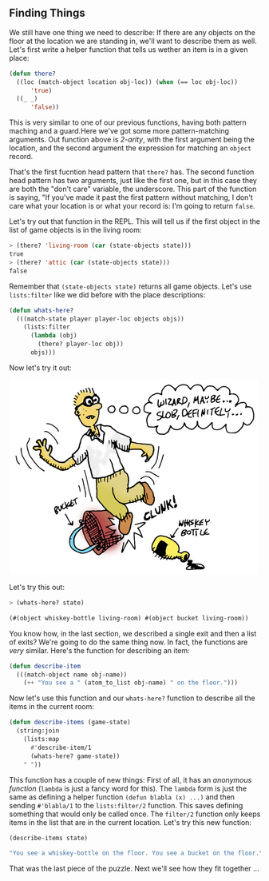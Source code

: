## Finding Things

We still have one thing we need to describe: If there are any objects on the floor at the location we are standing in, we'll want to describe them as well. Let's first write a helper function that tells us wether an item is in a given place:

```lisp
(defun there?
  ((loc (match-object location obj-loc)) (when (== loc obj-loc))
      'true)
  ((_ _)
      'false))
```

This is very similar to one of our previous functions, having both pattern maching and a guard.Here we've got some more pattern-matching arguments. Out function above is *2-arity*, with the first argument being the location, and the second argument the expression for matching an ``object`` record.

That's the first fucntion head pattern that ``there?`` has. The second function head pattern has two arguments, just like the first one, but in this case they are both the "don't care" variable, the underscore. This part of the function is saying, "If you've made it past the first pattern without matching, I don't care what your location is or what your record is: I'm going to return ``false``.

Let's try out that function in the REPL. This will tell us if the first object
in the list of game objects is in the living room:

```lisp
> (there? 'living-room (car (state-objects state)))
true
> (there? 'attic (car (state-objects state)))
false
```

Remember that ``(state-objects state)`` returns all game objects. Let's use ``lists:filter`` like we did before with the place descriptions:

```lisp
(defun whats-here?
  (((match-state player player-loc objects objs))
    (lists:filter
      (lambda (obj)
        (there? player-loc obj))
      objs)))
```

Now let's try it out:

![](images/slob.jpg)

Let's try this out:

```lisp
> (whats-here? state)
```
```lisp
(#(object whiskey-bottle living-room) #(object bucket living-room))
```

You know how, in the last section, we described a single exit and then a list of exits? We're going to do the same thing now. In fact, the functions are *very* similar. Here's the function for describing an item:

```lisp
(defun describe-item
  (((match-object name obj-name))
    (++ "You see a " (atom_to_list obj-name) " on the floor.")))
```

Now let's use this function and our ``whats-here?`` function to describe all the items in the current room:

```lisp
(defun describe-items (game-state)
  (string:join
    (lists:map
      #'describe-item/1
      (whats-here? game-state))
    " "))
```

This function has a couple of new things: First of all, it has an *anonymous function* (``lambda`` is just a fancy word for this). The ``lambda`` form is just the same as defining a helper function ``(defun blabla (x) ...)`` and then sending ``#'blabla/1`` to the ``lists:filter/2`` function. This saves defining something that would only be called once. The ``filter/2`` function only keeps items in the list that are in the current location. Let's try this new function:

```lisp
(describe-items state)
```
```lisp
"You see a whiskey-bottle on the floor. You see a bucket on the floor."
```

That was the last piece of the puzzle. Next we'll see how they fit together ...
